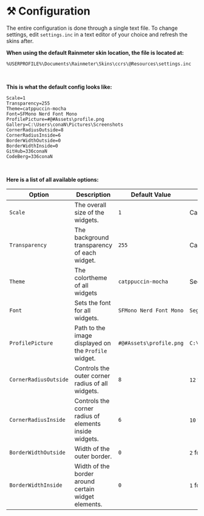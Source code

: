 # ⚒️ Configuration

The entire configuration is done through a single text file.
To change settings, edit `settings.inc` in a text editor of your choice and refresh the skins after.
<br>

**When using the default Rainmeter skin location, the file is located at:**
```
%USERPROFILE%\Documents\Rainmeter\Skins\ccrs\@Resources\settings.inc
```
<br>

**This is what the default config looks like:**
```
Scale=1
Transparency=255
Theme=catppuccin-mocha
Font=SFMono Nerd Font Mono
ProfilePicture=#@#Assets\profile.png
Gallery=C:\Users\conaN\Pictures\Screenshots
CornerRadiusOutside=8
CornerRadiusInside=6
BorderWidthOutside=0
BorderWidthInside=0
GitHub=336conaN
CodeBerg=336conaN
```
<br>

**Here is a list of all available options:**

| **Option**             | **Description**                                        | **Default Value**          | **Example**                                              |
|------------------------|--------------------------------------------------------|----------------------------|----------------------------------------------------------|
| `Scale`                | The overall size of the widgets.                       | `1`                        | Can range from `0.1` to `99`.                            |
| `Transparency`         | The background transparency of each widget.            | `255`                      | Can range from `0` to `255`.                             |
| `Theme`                | The colortheme of all widgets                          | `catppuccin-mocha`         | See all currently available themes [here](./themes.md).  |
| `Font`                 | Sets the font for all widgets.                         | `SFMono Nerd Font Mono`    | `Segoe UI`                                               |
| `ProfilePicture`       | Path to the image displayed on the `Profile` widget.   | `#@#Assets\profile.png`    | `C:\Users\RickAshley\Pictures\rickroll.png`              |
| `CornerRadiusOutside`  | Controls the outer corner radius of all widgets.       | `8`                        | `12` for more rounded corners.                           |
| `CornerRadiusInside`   | Controls the corner radius of elements inside widgets. | `6`                        | `10` for more rounded elements.                          |
| `BorderWidthOutside`   | Width of the outer border.                             | `0`                        | `2` for a 2px border around all widgets.                 |
| `BorderWidthInside`    | Width of the border around certain widget elements.    | `0`                        | `1` for a 1px border around certain elements.            |
